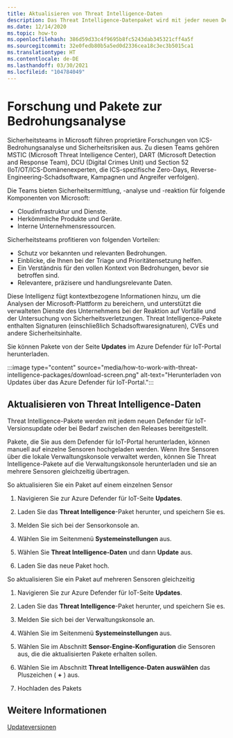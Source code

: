 ```yaml
---
title: Aktualisieren von Threat Intelligence-Daten
description: Das Threat Intelligence-Datenpaket wird mit jeder neuen Defender für IoT-Version oder bei Bedarf zwischen den Releases bereitgestellt.
ms.date: 12/14/2020
ms.topic: how-to
ms.openlocfilehash: 386d59d33c4f9695b8fc5243dab345321cff4a5f
ms.sourcegitcommit: 32e0fedb80b5a5ed0d2336cea18c3ec3b5015ca1
ms.translationtype: HT
ms.contentlocale: de-DE
ms.lasthandoff: 03/30/2021
ms.locfileid: "104784049"
---
```

# <a name="threat-intelligence-research-and-packages"></a>Forschung und Pakete zur Bedrohungsanalyse

Sicherheitsteams in Microsoft führen proprietäre Forschungen von ICS-Bedrohungsanalyse und Sicherheitsrisiken aus. Zu diesen Teams gehören MSTIC (Microsoft Threat Intelligence Center), DART (Microsoft Detection and Response Team), DCU (Digital Crimes Unit) und Section 52 (IoT/OT/ICS-Domänenexperten, die ICS-spezifische Zero-Days, Reverse-Engineering-Schadsoftware, Kampagnen und Angreifer verfolgen).

Die Teams bieten Sicherheitsermittlung, -analyse und -reaktion für folgende Komponenten von Microsoft:

- Cloudinfrastruktur und Dienste.
- Herkömmliche Produkte und Geräte.
- Interne Unternehmensressourcen.

Sicherheitsteams profitieren von folgenden Vorteilen:

- Schutz vor bekannten und relevanten Bedrohungen.
- Einblicke, die Ihnen bei der Triage und Prioritätensetzung helfen.
- Ein Verständnis für den vollen Kontext von Bedrohungen, bevor sie betroffen sind.
- Relevantere, präzisere und handlungsrelevante Daten.

Diese Intelligenz fügt kontextbezogene Informationen hinzu, um die Analysen der Microsoft-Plattform zu bereichern, und unterstützt die verwalteten Dienste des Unternehmens bei der Reaktion auf Vorfälle und der Untersuchung von Sicherheitsverletzungen. Threat Intelligence-Pakete enthalten Signaturen (einschließlich Schadsoftwaresignaturen), CVEs und andere Sicherheitsinhalte.

Sie können Pakete von der Seite **Updates** im Azure Defender für IoT-Portal herunterladen.

:::image type="content" source="media/how-to-work-with-threat-intelligence-packages/download-screen.png" alt-text="Herunterladen von Updates über das Azure Defender für IoT-Portal.":::

## <a name="update-threat-intelligence-data"></a>Aktualisieren von Threat Intelligence-Daten

Threat Intelligence-Pakete werden mit jedem neuen Defender für IoT-Versionsupdate oder bei Bedarf zwischen den Releases bereitgestellt.

Pakete, die Sie aus dem Defender für IoT-Portal herunterladen, können manuell auf einzelne Sensoren hochgeladen werden. Wenn Ihre Sensoren über die lokale Verwaltungskonsole verwaltet werden, können Sie Threat Intelligence-Pakete auf die Verwaltungskonsole herunterladen und sie an mehrere Sensoren gleichzeitig übertragen.

So aktualisieren Sie ein Paket auf einem einzelnen Sensor

1. Navigieren Sie zur Azure Defender für IoT-Seite **Updates**.

2. Laden Sie das **Threat Intelligence**-Paket herunter, und speichern Sie es.

3. Melden Sie sich bei der Sensorkonsole an.

4. Wählen Sie im Seitenmenü **Systemeinstellungen** aus.

5. Wählen Sie **Threat Intelligence-Daten** und dann **Update** aus.

6. Laden Sie das neue Paket hoch.

So aktualisieren Sie ein Paket auf mehreren Sensoren gleichzeitig

1. Navigieren Sie zur Azure Defender für IoT-Seite **Updates**.

2. Laden Sie das **Threat Intelligence**-Paket herunter, und speichern Sie es.

3. Melden Sie sich bei der Verwaltungskonsole an.

4. Wählen Sie im Seitenmenü **Systemeinstellungen** aus.

5. Wählen Sie im Abschnitt **Sensor-Engine-Konfiguration** die Sensoren aus, die die aktualisierten Pakete erhalten sollen.  

6. Wählen Sie im Abschnitt **Threat Intelligence-Daten auswählen** das Pluszeichen ( **+** ) aus.

7. Hochladen des Pakets

## <a name="see-also"></a>Weitere Informationen

[Updateversionen](how-to-manage-sensors-from-the-on-premises-management-console.md#update-versions)

